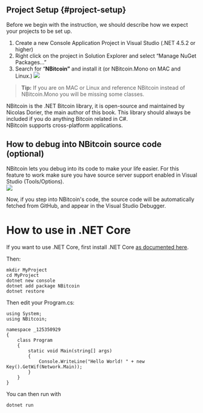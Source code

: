## Project Setup {#project-setup}

Before we begin with the instruction, we should describe how we expect your projects to be set up.

1.  Create a new Console Application Project in Visual Studio (.NET 4.5.2 or higher)
2.  Right click on the project in Solution Explorer and select “Manage NuGet Packages…”
3.  Search for “**NBitcoin”** and install it (or NBitcoin.Mono on MAC and Linux.)
![](../assets/nuget.png)  

> **Tip:** If you are on MAC or Linux and reference NBitcoin instead of NBitcoin.Mono you will be missing some classes.  

NBitcoin is the .NET Bitcoin library, it is open-source and maintained by Nicolas Dorier, the main author of this book.
This library should always be included if you do anything Bitcoin related in C#.  
NBitcoin supports cross-platform applications.  

## How to debug into NBitcoin source code (optional)  

NBitcoin lets you debug into its code to make your life easier. For this feature to work make sure you have source server support enabled in Visual Studio (Tools/Options).   
![](../assets/visualstudio_enablesourceserversupport.png)  

Now, if you step into NBitcoin's code, the source code will be automatically fetched from GitHub, and appear in the Visual Studio Debugger.  

# How to use in .NET Core

If you want to use .NET Core, first install .NET Core [as documented here](https://www.microsoft.com/net/core#windowsvs2017).

Then:
```
mkdir MyProject
cd MyProject
dotnet new console
dotnet add package NBitcoin
dotnet restore
```
Then edit your Program.cs:
```
using System;
using NBitcoin;

namespace _125350929
{
    class Program
    {
        static void Main(string[] args)
        {
            Console.WriteLine("Hello World! " + new Key().GetWif(Network.Main));
        }
    }
}
```
You can then run with
```
dotnet run
```
